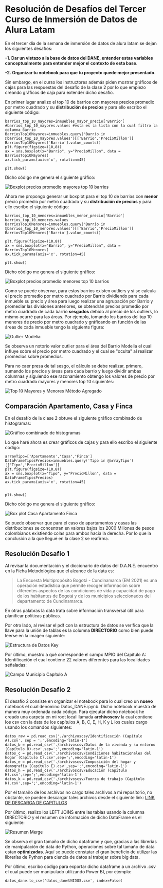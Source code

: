 # Resolución de Desafíos del Tercer Curso de Inmersión de Datos de Alura Latam

En el tercer día de la semana de inmersión de datos de alura latam se dejan los siguientes desafíos:

<b>-1. Dar un vistazo a la base de datos del DANE, entender estas variables conceptualmente para entender mejor el contexto de esta base.</b>

<b>-2. Organizar tu notebook para que tu proyecto quede mejor presentado.</b>

Sin embargo, en el curso los instructores además piden mostrar gráficos de cajas para las respuestas del desafío de la clase 2 por lo que empiezo creando gráficos de caja para extender dicho desafío.

En primer lugar analizo el top 10 de barrios con mayores precios promedio por metro cuadrado y su **distribución de precios** y para ello escribo el siguiente código:

```
barrios_top_10_mayores=inmuebles_mayor_precio['Barrio']
#barrios_top_10_mayores.values #esta es la lista con la cual filtro la columna Barrio
BarriosTop10Mayores=inmuebles.query('Barrio in @barrios_top_10_mayores.values')[['Barrio','PrecioMillon']]
BarriosTop10Mayores['Barrio'].value_counts()
plt.figure(figsize=(10,8))
ax = sns.boxplot(x="Barrio", y="PrecioMillon", data = BarriosTop10Mayores)
ax.tick_params(axis='x', rotation=45)

plt.show()
```

Dicho código me genera el siguiente gráfico:

![Boxplot precios promedio mayores top 10 barrios](./img/BoxplotPreciosMayores.png)

Ahora me propongo generar un boxplot para el top 10 de barrios con **menor** precio promedio por metro cuadrado y su **distribución de precios** y para ello escribo el siguiente código:

```
barrios_top_10_menores=inmuebles_menor_precio['Barrio']
barrios_top_10_menores.values
BarriosTop10Menores=inmuebles.query('Barrio in @barrios_top_10_menores.values')[['Barrio','PrecioMillon']]
BarriosTop10Menores['Barrio'].value_counts()

plt.figure(figsize=(10,8))
ax = sns.boxplot(x="Barrio", y="PrecioMillon", data = BarriosTop10Menores)
ax.tick_params(axis='x', rotation=45)

plt.show()

```

Dicho código me genera el siguiente gráfico:

![Boxplot precios promedio menores top 10 barrios](./img/BoxplotPreciosMenores.png)

Como se puede observar, para estos barrios existen outliers y si se calcula el precio promedio por metro cuadrado por Barrio dividiendo para cada inmueble su precio y área para luego realizar una agrupación por Barrio y promediar las divisiones anteriores, se obtendrán precios promedio por metro cuadrado de cada barrio **sesgados** debido al precio de los outliers, lo mismo ocurré para las áreas. Por ejemplo, tomando los barrios del top 10 menores de precio por metro cuadrado y gráficando en función de las áreas de cada inmueble tengo la siguiente figura:

![Outlier Modelia](./img/OutlierModelia.png)

Se observa un notorio valor outlier para el área del Barrio Modelia el cual influye sobre el precio por metro cuadrado y el cual se "oculta" al realizar promedios sobre promedios.

Para no caer presa de tal sesgo, el cálculo se debe realizar, primero, sumando los precios y áreas para cada barrio y luego dividir ambas columnas y siguiendo ese razonamiento obtengo los valores de precio por metro cuadrado mayores y menores top 10 siguientes:

![Top 10 Mayores y Menores Método Agregado](./img/Top10MayoresyMenoresPrecios.png)

## Comparación Apartamento, Casa y Finca

En el desafío de la clase 2 obtuve el siguiente gráfico combinado de histogramas:

![Gráfico combinado de histogramas](./img/GraficoHistogramasCombinados.png)

Lo que haré ahora es crear gráficos de cajas y para ello escribo el siguiente código:

```
arrayTipo=['Apartamento','Casa','Finca']
DataFrameTiposPrecios=inmuebles.query('Tipo in @arrayTipo')[['Tipo','PrecioMillon']]
plt.figure(figsize=(10,8))
ax = sns.boxplot(x="Tipo", y="PrecioMillon", data = DataFrameTiposPrecios)
ax.tick_params(axis='x', rotation=45)


plt.show()
```

Dicho código me genera el siguiente gráfico:

![Box plot Casa Apartamento Finca](./img/BoxPlotCasaApartamentoFinca.png)

Se puede observar que para el caso de apartamentos y casas las distribuciones se concentran en valores bajos los 2000 Millones de pesos colombianos existiendo colas para ambos hacia la derecha. Por lo que la conclusión a la que llegué en la clase 2 se reafirma.

## **Resolución Desafío 1**

Al revisar la documentación y el diccionario de datos del D.A.N.E. encuentro en la Ficha Metodológica que el alcance de la data es:

> La Encuesta Multipropósito Bogotá - Cundinamarca (EM 2021) es una operación
> estadística que permite recoger información sobre diferentes aspectos de las
> condiciones de vida y capacidad de pago de los habitantes de Bogotá y de los
> municipios seleccionados del departamento de Cundinamarca.

En otras palabras la data trata sobre información transversal útil para planificar políticas públicas.

Por otro lado, al revisar el pdf con la estructura de datos se verifica que la llave para la unión de tablas es la columna **DIRECTORIO** como bien puede leerse en la imagen siguiente:

![Estructura de Datos Key](./img/EstructuradeDatosKey.jpg)

Por último, muestro a qué corresponde el campo MPIO del Capítulo A: Identificación el cual contiene 22 valores diferentes para las localidades señaladas:

![Campo Municipio Capítulo A](./img/CampoMunicipio.jpg)

## **Resolución Desafío 2**

El desafío 2 consiste en organizar el notebook para lo cual creo un **nuevo** notebook el cual denomino Datos_DANE.ipynb. Dicho notebook muestra de manera muy ordenada cada código. Para ejecutar dicho notebook he creado una carpeta en mi root local llamada **archivoscsv** la cual contiene los csv con la data de los capítulos A, B, C, E, H, K y L los cuales cargo usando los comandos siguientes:

```
datos_raw = pd.read_csv('./archivoscsv/Identificación (Capítulo A).csv', sep = ';',encoding='latin-1')
datos_b = pd.read_csv('./archivoscsv/Datos de la vivenda y su entorno (Capítulo B).csv',sep=';',encoding='latin-1')
datos_c = pd.read_csv('./archivoscsv/Condiciones habitacionales del hogar (Capítulo C).csv',sep=';',encoding='latin-1')
datos_e = pd.read_csv('./archivoscsv/Composición del hogar y demografía (Capítulo E).csv',sep=';',encoding='latin-1')
datos_h = pd.read_csv('./archivoscsv/Educación (Capítulo H).csv',sep=';',encoding='latin-1')
datos_k = pd.read_csv('./archivoscsv/Fuerza de trabajo (Capítulo K).csv',sep=';',encoding='latin-1')
```

Por el tamaño de los archivos no cargo tales archivos a mi repositorio, no obstante, se pueden descargar tales archivos desde el siguiente link: [LINK DE DESCARGA DE CAPITULOS](https://caelum-online-public.s3.amazonaws.com/alura-latam-inmersion-datos/alura_latam-inmersion_datos-arhivos_descarga/archivos-dane.zip)

Por último, realizo los LEFT JOINS entre las tablas usando la columna DIRECTORIO y el resumen de información de dicho DataFrame es el siguiente:

![Resumen Merge](./img/ResumenMerge.jpg)

Se observa el gran tamaño de dicho dataframe y que, gracias a las librerías de manipulación de data de Python, operaciones sobre tal tamaño de data estan **optimizadas**. Aquí se puede constatar el gran beneficio de utilizar las librerías de Python para ciencia de datos al trabajar sobre big data.

Por último, escribo código para exportar dicho dataframe a un archivo .csv el cual puede ser manipulado utilizando Power BI, por ejemplo:

```
datos_dane.to_csv('datos_daneUNIDOS.csv', index=False)
```
